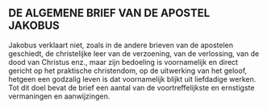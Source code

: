 ## DE ALGEMENE BRIEF VAN DE APOSTEL JAKOBUS

Jakobus verklaart niet, zoals in de andere brieven van de apostelen geschiedt, de christelijke leer van de verzoening, van de verlossing, van de dood van Christus enz., maar zijn bedoeling is voornamelijk en direct gericht op het praktische christendom, op de uitwerking van het geloof, hetgeen een godzalig leven is dat voornamelijk blijkt uit liefdadige werken. Tot dit doel bevat de brief een aantal van de voortreffelijkste en ernstigste vermaningen en aanwijzingen.


